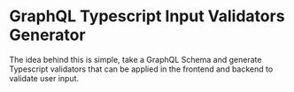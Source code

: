 # GraphQL Typescript Input Validators Generator

The idea behind this is simple, take a GraphQL Schema and generate Typescript validators that can be applied in the frontend and backend to validate user input.

